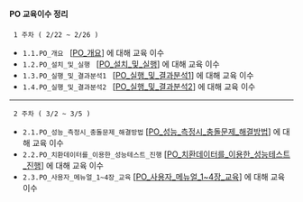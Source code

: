 #### PO 교육이수 정리 

     1 주차 ( 2/22 ~ 2/26 )
- ```1.1.PO_개요 ``` [[PO_개요]] 에 대해 교육 이수
- ```1.2.PO_설치_및_실행 ``` [[PO_설치_및_실행]]  에 대해 교육 이수
- ```1.3.PO_실행_및_결과분석1 ``` [[PO_실행_및_결과분석1]]  에 대해 교육 이수
- ```1.4.PO_실행_및_결과분석2 ``` [[PO_실행_및_결과분석2]]  에 대해 교육 이수  

[PO_개요]: /1week/1.1.PO_개요.md
[PO_설치_및_실행]: /1week/1.2.PO_설치_및_실행.md
[PO_실행_및_결과분석1]: /1week/1.3.PO_실행_및_결과분석1.md
[PO_실행_및_결과분석2]: /1week/1.4.PO_실행_및_결과분석2.md

---

     2 주차 ( 3/2 ~ 3/5 )
+ ```2.1.PO_성능_측정시_충돌문제_해결방법``` [[PO_성능_측정시_충돌문제_해결방법]]  에 대해 교육 이수
+ ```2.2.PO_치환데이터를_이용한_성능테스트_진행``` [[PO_치환데이터를_이용한_성능테스트_진행]]  에 대해 교육 이수
+ ```2.3.PO_사용자_메뉴얼_1~4장_교육``` [[PO_사용자_메뉴얼_1~4장_교육]]  에 대해 교육 이수

[PO_성능_측정시_충돌문제_해결방법]: /2week/2.1.PO_성능_측정시_충돌문제_해결방법.md
[PO_치환데이터를_이용한_성능테스트_진행]: /2week/2.2.PO_치환데이터를_이용한_성능테스트_진행.md
[PO_사용자_메뉴얼_1~4장_교육]: /2week/2.3.PO_사용자_메뉴얼_1~4장_교육.MD
